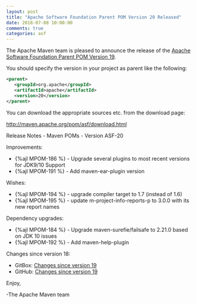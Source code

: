 ```yaml
---
layout: post
title: "Apache Software Foundation Parent POM Version 20 Released"
date: 2018-07-08 10:00:00
comments: true
categories: asf
---
```

The Apache Maven team is pleased to announce the release of the 
[Apache Software Foundation Parent POM Version 19](http://maven.apache.org/pom/asf/).

You should specify the version in your project as parent like the following:

``` xml
<parent>
   <groupId>org.apache</groupId>
   <artifactId>apache</artifactId>
   <version>20</version>
</parent>
```
You can download the appropriate sources etc. from the download page:

http://maven.apache.org/pom/asf/download.html


<!-- more -->

Release Notes - Maven POMs - Version ASF-20

Improvements:

 * {%ajl MPOM-186 %} - Upgrade several plugins to most recent versions for JDK9/10 Support
 * {%ajl MPOM-191 %} - Add maven-ear-plugin version

Wishes:

 * {%ajl MPOM-194 %} - upgrade compiler target to 1.7 (instead of 1.6)
 * {%ajl MPOM-195 %} - update m-project-info-reports-p to 3.0.0 with its new report names

Dependency upgrades:

 * {%ajl MPOM-184 %} - Upgrade maven-surefie/failsafe to 2.21.0 based on JDK 10 issues
 * {%ajl MPOM-192 %} - Add maven-help-plugin


Changes since version 18:

 * GitBox: [Changes since version 19][change-20]
 * GitHub: [Changes since version 19][change-github-20]


Enjoy,
    
-The Apache Maven team

[change-20]: https://gitbox.apache.org/repos/asf?p=maven-apache-parent.git;a=blobdiff;f=pom.xml;hb=apache-20;hpb=apache-19
[change-github-20]: https://github.com/apache/maven-apache-parent/compare/apache-19...apache-20

